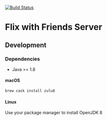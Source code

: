 [![Build Status](https://travis-ci.com/Return0Software/fwf-server.svg?branch=master)](https://travis-ci.com/Return0Software/fwf-server)

# Flix with Friends Server

## Development

### Dependencies

* Java >= 1.8

#### macOS

```bash
brew cask install zulu8
```

#### Linux

Use your package manager to install OpenJDK 8
